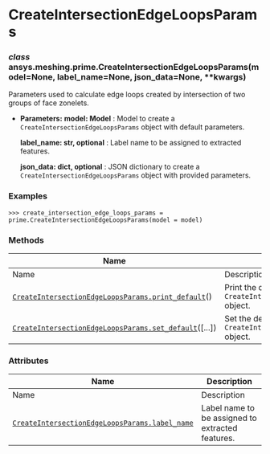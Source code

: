 # CreateIntersectionEdgeLoopsParams

<a id="ansys.meshing.prime.CreateIntersectionEdgeLoopsParams"></a>

### *class* ansys.meshing.prime.CreateIntersectionEdgeLoopsParams(model=None, label_name=None, json_data=None, \*\*kwargs)

Parameters used to calculate edge loops created by intersection of two groups of face zonelets.

* **Parameters:**
  **model: Model**
  : Model to create a `CreateIntersectionEdgeLoopsParams` object with default parameters.

  **label_name: str, optional**
  : Label name to be assigned to extracted features.

  **json_data: dict, optional**
  : JSON dictionary to create a `CreateIntersectionEdgeLoopsParams` object with provided parameters.

### Examples

```pycon
>>> create_intersection_edge_loops_params = prime.CreateIntersectionEdgeLoopsParams(model = model)
```

<!-- !! processed by numpydoc !! -->

### Methods

| Name | Description |
|-----------------------------------------------------------------------------------------------------------------------------------------------------------------------------------------------------|---------------------------------------------------------------------------|
| Name | Description |
| [`CreateIntersectionEdgeLoopsParams.print_default`](ansys.meshing.prime.CreateIntersectionEdgeLoopsParams.print_default.md#ansys.meshing.prime.CreateIntersectionEdgeLoopsParams.print_default)()   | Print the default values of `CreateIntersectionEdgeLoopsParams` object.   |
| [`CreateIntersectionEdgeLoopsParams.set_default`](ansys.meshing.prime.CreateIntersectionEdgeLoopsParams.set_default.md#ansys.meshing.prime.CreateIntersectionEdgeLoopsParams.set_default)([...])    | Set the default values of the `CreateIntersectionEdgeLoopsParams` object. |

### Attributes

| Name | Description |
|------------------------------------------------------------------------------------------------------------------------------------------------------------------------------------------|----------------------------------------------------|
| Name | Description |
| [`CreateIntersectionEdgeLoopsParams.label_name`](ansys.meshing.prime.CreateIntersectionEdgeLoopsParams.label_name.md#ansys.meshing.prime.CreateIntersectionEdgeLoopsParams.label_name)   | Label name to be assigned to extracted features.   |
<!-- vale on -->